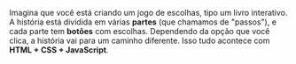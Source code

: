 
Imagina que você está criando um jogo de escolhas, tipo um livro interativo. A história está dividida em várias **partes** (que chamamos de "passos"), e cada parte tem **botões** com escolhas. Dependendo da opção que você clica, a história vai para um caminho diferente. Isso tudo acontece com **HTML + CSS + JavaScript**.

